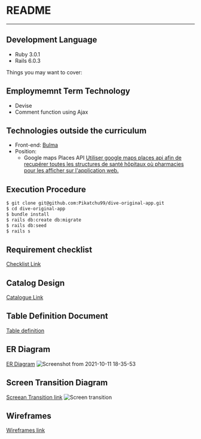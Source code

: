# README
---
## Development Language
* Ruby 3.0.1
* Rails 6.0.3

Things you may want to cover:
## Employmemnt Term Technology
   * Devise
   * Comment function using Ajax
## Technologies outside the curriculum
   * Front-end: [Bulma](https://bulma.io/)
   * Position: 
      - Google maps Places API
      [Utiliser google maps places api afin de recupérer toutes les structures de santé hôpitaux où pharmacies pour les afficher sur l'application web.](https://developers.google.com/maps)
## Execution Procedure
   ```bash
   $ git clone git@github.com:Pikatchu99/dive-original-app.git
   $ cd dive-original-app
   $ bundle install
   $ rails db:create db:migrate
   $ rails db:seed
   $ rails s
   ```

## Requirement checklist 
   [Checklist Link](https://docs.google.com/spreadsheets/d/1GB09E4Prj8w-HuESPIs9a3rmYmLpjRY0r-beCkdOAXE/edit?usp=sharing)
## Catalog Design
   [Catalogue Link](https://docs.google.com/spreadsheets/d/1p6rPs0txRTYBCzhr17I-ZQwSDyBXH780LG7bFHJz9R0/edit?usp=sharing)
## Table Definition Document
   [Table definition](https://docs.google.com/spreadsheets/d/1C-l-oNJtN5sR_UJ8HKg4VeV2jh541hJHY7SrH45covs/edit?usp=sharing)
## ER Diagram
   [ER Diagram](https://cacoo.com/diagrams/ZtXaoVWx95sYMR6G/7E206)
   ![Screenshot from 2021-10-11 18-35-53](https://user-images.githubusercontent.com/72025145/137282468-c2aa4219-e570-4461-b1ae-a9d58e832aac.png)
## Screen Transition Diagram
[Screean Transition link](https://cacoo.com/diagrams/ZtXaoVWx95sYMR6G/C4F5D)
   ![Screen transition](https://user-images.githubusercontent.com/72025145/136906507-06221723-b27f-4660-821a-ecbb33ffea81.png)


## Wireframes
   [Wireframes link](https://cacoo.com/diagrams/ZtXaoVWx95sYMR6G/1640D)
<!-- ![wireframe](https://user-images.githubusercontent.com/72025145/136905059-ffe2f3b6-f84b-422e-8904-a0d9d1ccae21.png) -->